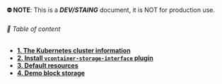**⛔ NOTE**: This is a ***DEV/STAING*** document, it is NOT for production use.


###### 🌈 Table of content
- [**1. The Kubernetes cluster information**](./docs/01_k8s_cluster_information.md)
- [**2. Install `vcontainer-storage-interface` plugin**](./docs/02_install_vcontainer_storage_interface_plugin.md)
- [**3. Default resources**](./docs/03_default_resources.md)
- [**4. Demo block storage**](./docs/04_demo_block.md)